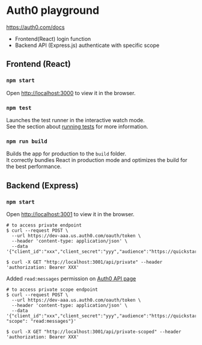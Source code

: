 # Auth0 playground

https://auth0.com/docs

- Frontend(React) login function
- Backend API (Express.js) authenticate with specific scope

## Frontend (React)

### `npm start`

Open [http://localhost:3000](http://localhost:3000) to view it in the browser.

### `npm test`

Launches the test runner in the interactive watch mode.\
See the section about [running tests](https://facebook.github.io/create-react-app/docs/running-tests) for more information.

### `npm run build`

Builds the app for production to the `build` folder.\
It correctly bundles React in production mode and optimizes the build for the best performance.

## Backend (Express)

### `npm start`

Open [http://localhost:3001](http://localhost:3001) to view it in the browser.

```
# to access private endpoint
$ curl --request POST \
  --url https://dev-aaa.us.auth0.com/oauth/token \
  --header 'content-type: application/json' \
  --data '{"client_id":"xxx","client_secret":"yyy","audience":"https://quickstarts/api","grant_type":"client_credentials"}'

$ curl -X GET "http://localhost:3001/api/private" --header 'authorization: Bearer XXX'
```

Added `read:messages` permission on [Auth0 API page](https://manage.auth0.com/dashboard/us/dev-m810kno1f46bc674/apis)

```
# to access private scope endpoint
$ curl --request POST \
  --url https://dev-aaa.us.auth0.com/oauth/token \
  --header 'content-type: application/json' \
  --data '{"client_id":"xxx","client_secret":"yyy","audience":"https://quickstarts/api","grant_type":"client_credentials", "scope": "read:messages"}'

$ curl -X GET "http://localhost:3001/api/private-scoped" --header 'authorization: Bearer XXX'
```

